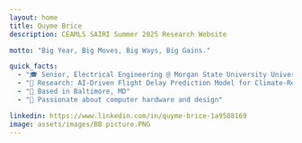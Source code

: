 ```yaml
---
layout: home
title: Quyme Brice
description: CEAMLS SAIRI Summer 2025 Research Website

motto: "Big Year, Big Moves, Big Ways, Big Gains."

quick_facts:
  - "🎓 Senior, Electrical Engineering @ Morgan State University University"
  - "🔬 Research: AI-Driven Flight Delay Prediction Model for Climate-Resilient"
  - "📍 Based in Baltimore, MD"
  - "🚀 Passionate about computer hardware and design"

linkedin: https://www.linkedin.com/in/quyme-brice-1a9588169
image: assets/images/BB picture.PNG
---
```

